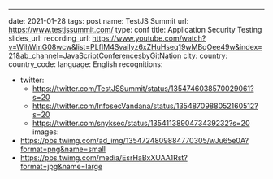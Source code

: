 ---
date: 2021-01-28
tags: post
name: TestJS Summit
url: https://www.testjssummit.com/
type: conf
title: Application Security Testing
slides_url: 
recording_url: https://www.youtube.com/watch?v=WjhWmG08wcw&list=PLfIM4SvaiIyz6xZHuHseq19wMBqOee49w&index=21&ab_channel=JavaScriptConferencesbyGitNation
city: 
country: 
country_code: 
language: English
recognitions:
  - twitter:
    - https://twitter.com/TestJSSummit/status/1354746038570029061?s=20
    - https://twitter.com/InfosecVandana/status/1354870988052160512?s=20
    - https://twitter.com/snyksec/status/1354113890473439232?s=20
images:
  - https://pbs.twimg.com/ad_img/1354724809884770305/wJu65e0A?format=png&name=small
  - https://pbs.twimg.com/media/EsrHaBxXUAA1Rst?format=jpg&name=large
